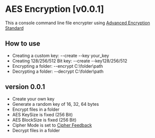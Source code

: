# AES Encryption [v0.0.1]
This a console command line file encrypter using [Advanced Encryption Standard](https://en.wikipedia.org/wiki/Advanced_Encryption_Standard)

## How to use
- Creating a custom key: --create --key your_key
- Creating 128/256/512 Bit key: --create --key128/256/512
- Encrypting a folder: --encrypt C:\folder\path
- Decrypting a folder: --decrypt C:\folder\path

## version 0.0.1
- Create your own key
- Generate a random key of 16, 32, 64 bytes
- Encrypt files in a folder
- AES KeySize is fixed (256 Bit)
- AES BlockSize is fixed (256 Bit)
- Cipher Mode is set to [Cipher Feedback](https://en.wikipedia.org/wiki/Block_cipher_mode_of_operation#Cipher_Feedback_.28CFB.29)
- Decrypt files in a folder
